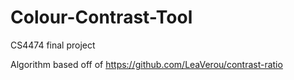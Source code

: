 # Colour-Contrast-Tool
CS4474 final project

Algorithm based off of https://github.com/LeaVerou/contrast-ratio
